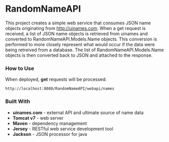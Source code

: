 # RandomNameAPI
This project creates a simple web service that consumes JSON name objects originating from http://uinames.com. 
When a get request is received, a list of JSON name objects is retrieved from uinames and converted to 
RandomNameAPI.Models.Name objects. This conversion is performed to more closely represent what would occur if
the data were being retreived from a database. The list of RandomNameAPI.Models.Name objects is then converted 
back to JSON and attached to the response.

### How to Use
When deployed, **get** requests will be processed:
```
http://localhost:8080/RandomNameAPI/webapi/names
```

### Built With
- **uinames.com** - external API and ultimate source of name data
- **Tomcat v7** - web server
- **Maven** - dependency management
- **Jersey** - RESTful web service development tool
- **Jackson** - JSON processor for java
